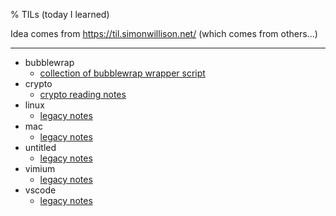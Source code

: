 % TILs (today I learned)

<!--
generated by vimrc. DO NOT EDIT.

" usage:
" cd dir of this file,
:source ./vimrc
" then pressing <Leader>;r to refresh content.
-->

Idea comes from <https://til.simonwillison.net/> (which comes from others...)

---

- bubblewrap
  - [collection of bubblewrap wrapper script](bubblewrap/README.md)
- crypto
  - [crypto reading notes](crypto/README.md)
- linux
  - [legacy notes](linux/README.md)
- mac
  - [legacy notes](mac/README.md)
- untitled
  - [legacy notes](untitled/README.md)
- vimium
  - [legacy notes](vimium/README.md)
- vscode
  - [legacy notes](vscode/README.md)
